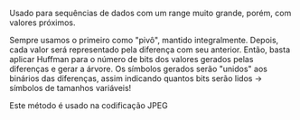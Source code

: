 Usado para sequências de dados com um range muito grande, porém, com valores próximos.

Sempre usamos o primeiro como "pivô", mantido integralmente. Depois, cada valor será representado pela diferença com seu anterior.
Então, basta aplicar Huffman para o número de bits dos valores gerados pelas diferenças e gerar a árvore.
Os símbolos gerados serão "unidos" aos binários das diferenças, assim indicando quantos bits serão lidos -> símbolos de tamanhos variáveis!

Este método é usado na codificação JPEG
